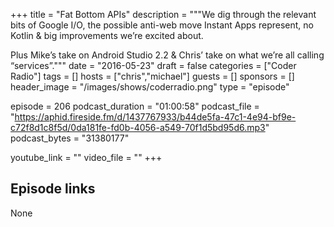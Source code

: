 +++
title = "Fat Bottom APIs"
description = """We dig through the relevant bits of Google I/O, the possible anti-web move Instant Apps represent, no Kotlin & big improvements we’re excited about.

Plus Mike’s take on Android Studio 2.2 & Chris’ take on what we’re all calling “services”."""
date = "2016-05-23"
draft = false
categories = ["Coder Radio"]
tags = []
hosts = ["chris","michael"]
guests = []
sponsors = []
header_image = "/images/shows/coderradio.png"
type = "episode"

episode = 206
podcast_duration = "01:00:58"
podcast_file = "https://aphid.fireside.fm/d/1437767933/b44de5fa-47c1-4e94-bf9e-c72f8d1c8f5d/0da181fe-fd0b-4056-a549-70f1d5bd95d6.mp3"
podcast_bytes = "31380177"

youtube_link = ""
video_file = ""
+++

## Episode links

None

